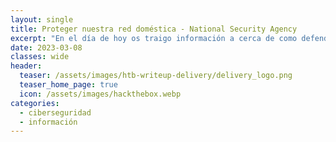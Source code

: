 ```yaml
---
layout: single
title: Proteger nuestra red doméstica - National Security Agency
excerpt: "En el día de hoy os traigo información a cerca de como defender la red de nuestro hogar, cabe recalcar que la siguiente información fué sacada de la propia página de la NSA."
date: 2023-03-08
classes: wide
header:
  teaser: /assets/images/htb-writeup-delivery/delivery_logo.png
  teaser_home_page: true
  icon: /assets/images/hackthebox.webp
categories:
  - ciberseguridad
  - información
---
```

